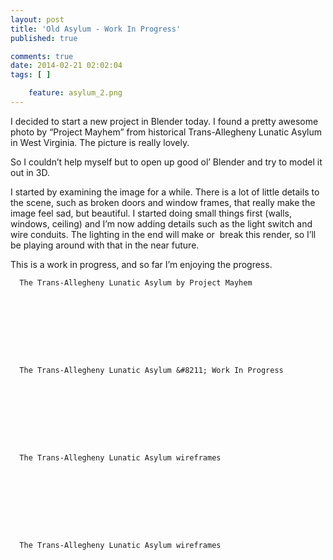 ```yaml
---
layout: post
title: 'Old Asylum - Work In Progress'
published: true

comments: true
date: 2014-02-21 02:02:04
tags: [ ]

    feature: asylum_2.png
---
```

I decided to start a new project in Blender today. I found a pretty awesome photo by &#8220;Project Mayhem&#8221; from historical Trans-Allegheny Lunatic Asylum in West Virginia. The picture is really lovely.

So I couldn&#8217;t help myself but to open up good ol&#8217; Blender and try to model it out in 3D.

I started by examining the image for a while. There is a lot of little details to the scene, such as broken doors and window frames, that really make the image feel sad, but beautiful. I started doing small things first (walls, windows, ceiling) and I&#8217;m now adding details such as the light switch and wire conduits. The lighting in the end will make or  break this render, so I&#8217;ll be playing around with that in the near future.

This is a work in progress, and so far I&#8217;m enjoying the progress.








      The Trans-Allegheny Lunatic Asylum by Project Mayhem









      The Trans-Allegheny Lunatic Asylum &#8211; Work In Progress









      The Trans-Allegheny Lunatic Asylum wireframes









      The Trans-Allegheny Lunatic Asylum wireframes
